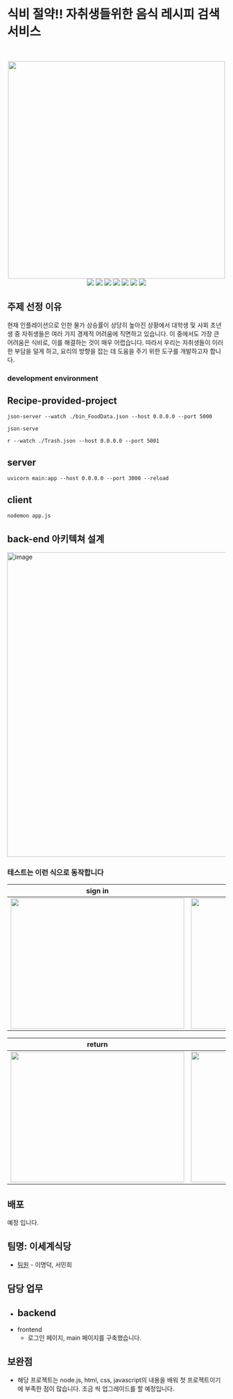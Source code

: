 # 식비 절약!! 자취생들위한 음식 레시피 검색 서비스

<br>
<p align="center">
<img width="500px" src="https://github.com/LeeMyungdeok/Recipe-provided-project/assets/115915362/c623c6fb-4475-4ea4-b7af-431b0073c758)">
<br>
<img src= "https://img.shields.io/badge/Javascript-F7DF1E?style=flat-square&logo=JavaScript&logoColor=white" />
<img src= "https://img.shields.io/badge/nodedotjs-339933?style=flat-square&logo=nodedotjs&logoColor=white" />
<img src= "https://img.shields.io/badge/mysql-4479A1?style=flat-square&logo=mysql&logoColor=white" />
<img src= "https://img.shields.io/badge/mongodb-47A248?style=flat-square&logo=mongodb&logoColor=white" />
<img src= "https://img.shields.io/badge/CSS3-1572B6?style=flat-square&logo=CSS3&logoColor=white" />
<img src= "https://img.shields.io/badge/inux-FCC624?style=flat-square&logo=linux&logoColor=white" />
<img src= "https://img.shields.io/badge/Python-3776AB?style=flat-square&logo=Python&logoColor=white" />

<br>
</p>

## 주제 선정 이유
현재 인플레이션으로 인한 물가 상승률이 상당히 높아진 상황에서 대학생 및 사회 초년생 중 자취생들은 여러 가지 경제적 어려움에 직면하고 있습니다. 이 중에서도 가장 큰 어려움은 식비로, 이를 해결하는 것이 매우 어렵습니다. 따라서 우리는 자취생들이 이러한 부담을 덜게 하고, 요리의 방향을 잡는 데 도움을 주기 위한 도구를 개발하고자 합니다.

### development environment

## Recipe-provided-project
```
json-server --watch ./bin_FoodData.json --host 0.0.0.0 --port 5000
```
```
json-serve
```
```
r --watch ./Trash.json --host 0.0.0.0 --port 5001
```

## server
```
uvicorn main:app --host 0.0.0.0 --port 3000 --reload
```

## client
```
nodemon app.js
```





## back-end 아키텍쳐 설계

<img width="700" alt="image" src="https://github.com/LeeMyungdeok/Recipe-provided-project/assets/115915362/fa80152a-5bb5-4977-9e4f-a94d953fa51e">

### 테스트는 이런 식으로 동작합니다
|                sign in              |                sign up               |
| :----------------------------------: | :----------------------------------: | 
| <img src='https://github.com/LeeMyungdeok/Recipe-provided-project/assets/115915362/0a8dd09a-962c-4eb5-9ee7-aea4d4bcc16f' width='400px' height='300px'> | <img src='https://github.com/LeeMyungdeok/Recipe-provided-project/assets/115915362/96fccd2d-74b5-4c75-9f83-2857754edf8d' width='400px' height='300px'>                                 |

|                return              |                rental               |
| :----------------------------------: | :----------------------------------: |
| <img src='https://github.com/LeeMyungdeok/Recipe-provided-project/assets/115915362/b6b795d0-f00b-4429-8351-fe532fa74a7c' width='400px' height='300px'> | <img src='https://github.com/LeeMyungdeok/Recipe-provided-project/assets/115915362/36730ab2-37b2-4ecf-8324-3318801bfbc4' width='400px' height='300px'> |












## 배포

예정 입니다.

## 팀명: 이세계식당

* [팀원](링크) - 이명덕, 서민희

## 담당 업무

- backend
  - 
- frontend
  - 로그인 페이지, main 페이지를 구축했습니다.
 
## 보완점

* 해당 프로젝트는 node.js, html, css, javascript의 내용을 배워 첫 프로젝트이기에 부족한 점이 많습니다. 조금 씩 업그레이드를 할 예정입니다.

